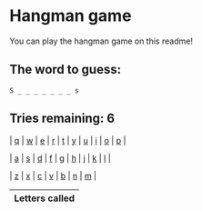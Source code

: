 <!--## Hello there 👋
![Coding image](https://github.com/roveroniandrea/roveroniandrea/blob/master/images/coding-resize.gif)-->
# Hangman game
You can play the hangman game on this readme!
<!--GAME-->

## The word to guess:
```
S _ _ _ _ _ _ _ s
```
## Tries remaining: 6

| [q](https:&#x2F;&#x2F;github.com&#x2F;roveroniandrea&#x2F;roveroniandrea&#x2F;issues&#x2F;new?title&#x3D;hangman%7Cq&amp;body&#x3D;Just+push+%27Submit+new+issue%27+without+editing+the+title.+The+README+will+be+updated+after+approximately+30+seconds.) | [w](https:&#x2F;&#x2F;github.com&#x2F;roveroniandrea&#x2F;roveroniandrea&#x2F;issues&#x2F;new?title&#x3D;hangman%7Cw&amp;body&#x3D;Just+push+%27Submit+new+issue%27+without+editing+the+title.+The+README+will+be+updated+after+approximately+30+seconds.) | [e](https:&#x2F;&#x2F;github.com&#x2F;roveroniandrea&#x2F;roveroniandrea&#x2F;issues&#x2F;new?title&#x3D;hangman%7Ce&amp;body&#x3D;Just+push+%27Submit+new+issue%27+without+editing+the+title.+The+README+will+be+updated+after+approximately+30+seconds.) | [r](https:&#x2F;&#x2F;github.com&#x2F;roveroniandrea&#x2F;roveroniandrea&#x2F;issues&#x2F;new?title&#x3D;hangman%7Cr&amp;body&#x3D;Just+push+%27Submit+new+issue%27+without+editing+the+title.+The+README+will+be+updated+after+approximately+30+seconds.) | [t](https:&#x2F;&#x2F;github.com&#x2F;roveroniandrea&#x2F;roveroniandrea&#x2F;issues&#x2F;new?title&#x3D;hangman%7Ct&amp;body&#x3D;Just+push+%27Submit+new+issue%27+without+editing+the+title.+The+README+will+be+updated+after+approximately+30+seconds.) | [y](https:&#x2F;&#x2F;github.com&#x2F;roveroniandrea&#x2F;roveroniandrea&#x2F;issues&#x2F;new?title&#x3D;hangman%7Cy&amp;body&#x3D;Just+push+%27Submit+new+issue%27+without+editing+the+title.+The+README+will+be+updated+after+approximately+30+seconds.) | [u](https:&#x2F;&#x2F;github.com&#x2F;roveroniandrea&#x2F;roveroniandrea&#x2F;issues&#x2F;new?title&#x3D;hangman%7Cu&amp;body&#x3D;Just+push+%27Submit+new+issue%27+without+editing+the+title.+The+README+will+be+updated+after+approximately+30+seconds.) | [i](https:&#x2F;&#x2F;github.com&#x2F;roveroniandrea&#x2F;roveroniandrea&#x2F;issues&#x2F;new?title&#x3D;hangman%7Ci&amp;body&#x3D;Just+push+%27Submit+new+issue%27+without+editing+the+title.+The+README+will+be+updated+after+approximately+30+seconds.) | [o](https:&#x2F;&#x2F;github.com&#x2F;roveroniandrea&#x2F;roveroniandrea&#x2F;issues&#x2F;new?title&#x3D;hangman%7Co&amp;body&#x3D;Just+push+%27Submit+new+issue%27+without+editing+the+title.+The+README+will+be+updated+after+approximately+30+seconds.) | [p](https:&#x2F;&#x2F;github.com&#x2F;roveroniandrea&#x2F;roveroniandrea&#x2F;issues&#x2F;new?title&#x3D;hangman%7Cp&amp;body&#x3D;Just+push+%27Submit+new+issue%27+without+editing+the+title.+The+README+will+be+updated+after+approximately+30+seconds.) |


| [a](https:&#x2F;&#x2F;github.com&#x2F;roveroniandrea&#x2F;roveroniandrea&#x2F;issues&#x2F;new?title&#x3D;hangman%7Ca&amp;body&#x3D;Just+push+%27Submit+new+issue%27+without+editing+the+title.+The+README+will+be+updated+after+approximately+30+seconds.) | [s](https:&#x2F;&#x2F;github.com&#x2F;roveroniandrea&#x2F;roveroniandrea&#x2F;issues&#x2F;new?title&#x3D;hangman%7Cs&amp;body&#x3D;Just+push+%27Submit+new+issue%27+without+editing+the+title.+The+README+will+be+updated+after+approximately+30+seconds.) | [d](https:&#x2F;&#x2F;github.com&#x2F;roveroniandrea&#x2F;roveroniandrea&#x2F;issues&#x2F;new?title&#x3D;hangman%7Cd&amp;body&#x3D;Just+push+%27Submit+new+issue%27+without+editing+the+title.+The+README+will+be+updated+after+approximately+30+seconds.) | [f](https:&#x2F;&#x2F;github.com&#x2F;roveroniandrea&#x2F;roveroniandrea&#x2F;issues&#x2F;new?title&#x3D;hangman%7Cf&amp;body&#x3D;Just+push+%27Submit+new+issue%27+without+editing+the+title.+The+README+will+be+updated+after+approximately+30+seconds.) | [g](https:&#x2F;&#x2F;github.com&#x2F;roveroniandrea&#x2F;roveroniandrea&#x2F;issues&#x2F;new?title&#x3D;hangman%7Cg&amp;body&#x3D;Just+push+%27Submit+new+issue%27+without+editing+the+title.+The+README+will+be+updated+after+approximately+30+seconds.) | [h](https:&#x2F;&#x2F;github.com&#x2F;roveroniandrea&#x2F;roveroniandrea&#x2F;issues&#x2F;new?title&#x3D;hangman%7Ch&amp;body&#x3D;Just+push+%27Submit+new+issue%27+without+editing+the+title.+The+README+will+be+updated+after+approximately+30+seconds.) | [j](https:&#x2F;&#x2F;github.com&#x2F;roveroniandrea&#x2F;roveroniandrea&#x2F;issues&#x2F;new?title&#x3D;hangman%7Cj&amp;body&#x3D;Just+push+%27Submit+new+issue%27+without+editing+the+title.+The+README+will+be+updated+after+approximately+30+seconds.) | [k](https:&#x2F;&#x2F;github.com&#x2F;roveroniandrea&#x2F;roveroniandrea&#x2F;issues&#x2F;new?title&#x3D;hangman%7Ck&amp;body&#x3D;Just+push+%27Submit+new+issue%27+without+editing+the+title.+The+README+will+be+updated+after+approximately+30+seconds.) | [l](https:&#x2F;&#x2F;github.com&#x2F;roveroniandrea&#x2F;roveroniandrea&#x2F;issues&#x2F;new?title&#x3D;hangman%7Cl&amp;body&#x3D;Just+push+%27Submit+new+issue%27+without+editing+the+title.+The+README+will+be+updated+after+approximately+30+seconds.) |


| [z](https:&#x2F;&#x2F;github.com&#x2F;roveroniandrea&#x2F;roveroniandrea&#x2F;issues&#x2F;new?title&#x3D;hangman%7Cz&amp;body&#x3D;Just+push+%27Submit+new+issue%27+without+editing+the+title.+The+README+will+be+updated+after+approximately+30+seconds.) | [x](https:&#x2F;&#x2F;github.com&#x2F;roveroniandrea&#x2F;roveroniandrea&#x2F;issues&#x2F;new?title&#x3D;hangman%7Cx&amp;body&#x3D;Just+push+%27Submit+new+issue%27+without+editing+the+title.+The+README+will+be+updated+after+approximately+30+seconds.) | [c](https:&#x2F;&#x2F;github.com&#x2F;roveroniandrea&#x2F;roveroniandrea&#x2F;issues&#x2F;new?title&#x3D;hangman%7Cc&amp;body&#x3D;Just+push+%27Submit+new+issue%27+without+editing+the+title.+The+README+will+be+updated+after+approximately+30+seconds.) | [v](https:&#x2F;&#x2F;github.com&#x2F;roveroniandrea&#x2F;roveroniandrea&#x2F;issues&#x2F;new?title&#x3D;hangman%7Cv&amp;body&#x3D;Just+push+%27Submit+new+issue%27+without+editing+the+title.+The+README+will+be+updated+after+approximately+30+seconds.) | [b](https:&#x2F;&#x2F;github.com&#x2F;roveroniandrea&#x2F;roveroniandrea&#x2F;issues&#x2F;new?title&#x3D;hangman%7Cb&amp;body&#x3D;Just+push+%27Submit+new+issue%27+without+editing+the+title.+The+README+will+be+updated+after+approximately+30+seconds.) | [n](https:&#x2F;&#x2F;github.com&#x2F;roveroniandrea&#x2F;roveroniandrea&#x2F;issues&#x2F;new?title&#x3D;hangman%7Cn&amp;body&#x3D;Just+push+%27Submit+new+issue%27+without+editing+the+title.+The+README+will+be+updated+after+approximately+30+seconds.) | [m](https:&#x2F;&#x2F;github.com&#x2F;roveroniandrea&#x2F;roveroniandrea&#x2F;issues&#x2F;new?title&#x3D;hangman%7Cm&amp;body&#x3D;Just+push+%27Submit+new+issue%27+without+editing+the+title.+The+README+will+be+updated+after+approximately+30+seconds.) |


| Letters called |
| -----------    |
<!--DATAeyJ3b3JkIjoic3ludGhwb3BzIiwiZ3Vlc3NlZCI6W3RydWUsZmFsc2UsZmFsc2UsZmFsc2UsZmFsc2UsZmFsc2UsZmFsc2UsZmFsc2UsdHJ1ZV0sInRyaWVzUmVtYWluaW5nIjo2LCJsZXR0ZXJzQ2FsbGVkIjpbXX0=DATA-->